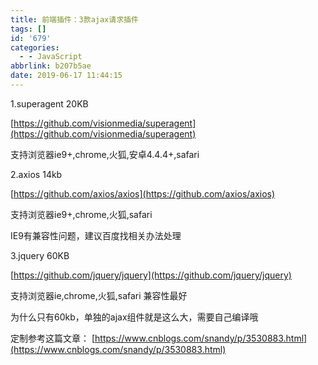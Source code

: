 ```yaml
---
title: 前端插件：3款ajax请求插件
tags: []
id: '679'
categories:
  - - JavaScript
abbrlink: b207b5ae
date: 2019-06-17 11:44:15
---
```


1.superagent 20KB

[https://github.com/visionmedia/superagent](https://github.com/visionmedia/superagent)

支持浏览器ie9+,chrome,火狐,安卓4.4.4+,safari

2.axios 14kb

[https://github.com/axios/axios](https://github.com/axios/axios)

支持浏览器ie9+,chrome,火狐,safari

IE9有兼容性问题，建议百度找相关办法处理

3.jquery 60KB

[https://github.com/jquery/jquery](https://github.com/jquery/jquery)

支持浏览器ie,chrome,火狐,safari 兼容性最好

为什么只有60kb，单独的ajax组件就是这么大，需要自己编译哦

定制参考这篇文章： [https://www.cnblogs.com/snandy/p/3530883.html](https://www.cnblogs.com/snandy/p/3530883.html)